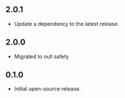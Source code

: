 ## 2.0.1

 - Update a dependency to the latest release.

## 2.0.0

- Migrated to null safety

## 0.1.0

- Initial open-source release.
